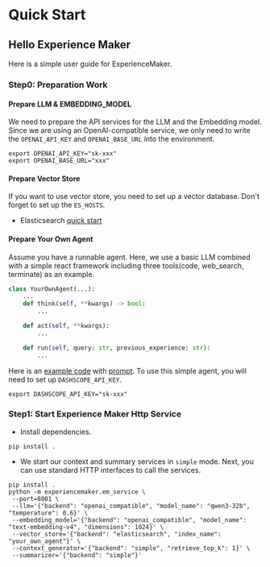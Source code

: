 # Quick Start

## Hello Experience Maker
Here is a simple user guide for ExperienceMaker.

### Step0: Preparation Work

#### Prepare LLM & EMBEDDING_MODEL
We need to prepare the API services for the LLM and the Embedding model. 
Since we are using an OpenAI-compatible service, we only need to write the `OPENAI_API_KEY` and `OPENAI_BASE_URL` into the environment.
```shell
export OPENAI_API_KEY="sk-xxx"
export OPENAI_BASE_URL="xxx"
```

#### Prepare Vector Store
If you want to use vector store, you need to set up a vector database. Don't forget to set up the `ES_HOSTS`.
- Elasticsearch [quick start](../vector_store/elasticsearch.md)

#### Prepare Your Own Agent
Assume you have a runnable agent.
Here, we use a basic LLM combined with a simple react framework including three tools(code, web_search, terminate) as an example.
```python
class YourOwnAgent(...):
    ...
    def think(self, **kwargs) -> bool:
        ...

    def act(self, **kwargs):
        ...    

    def run(self, query: str, previous_experience: str):
        ...
```

Here is an [example code](./your_own_agent.py) with [prompt](./your_own_agent_prompt.yaml). To use this simple agent, you will need to set up `DASHSCOPE_API_KEY`.
```shell
export DASHSCOPE_API_KEY="sk-xxx"
```

### Step1: Start Experience Maker Http Service
- Install dependencies.
```shell
pip install .
```

- We start our context and summary services in `simple` mode. Next, you can use standard HTTP interfaces to call the services.
```shell
pip install .
python -m experiencemaker.em_service \
 --port=8001 \
 --llm='{"backend": "openai_compatible", "model_name": "qwen3-32b", "temperature": 0.6}' \
 --embedding_model='{"backend": "openai_compatible", "model_name": "text-embedding-v4", "dimensions": 1024}' \
 --vector_store='{"backend": "elasticsearch", "index_name": "your_own_agent"}' \
 --context_generator='{"backend": "simple", "retrieve_top_k": 1}' \
 --summarizer='{"backend": "simple"}'
```


```